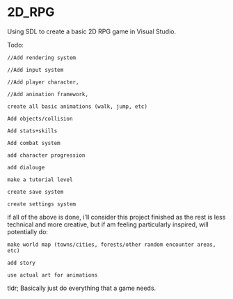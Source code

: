 # 2D_RPG
Using SDL to create a basic 2D RPG game in Visual Studio.

Todo:

	//Add rendering system

	//Add input system

	//Add player character,

	//Add animation framework,

	create all basic animations (walk, jump, etc)

	Add objects/collision

	Add stats+skills

	Add combat system

	add character progression

	add dialouge

	make a tutorial level

	create save system

	create settings system

if all of the above is done, i'll consider this project finished as the rest is less technical and more creative,
but if am feeling particularly inspired, will potentially do:

	make world map (towns/cities, forests/other random encounter areas, etc)

	add story

	use actual art for animations


tldr;
Basically just do everything that a game needs.
